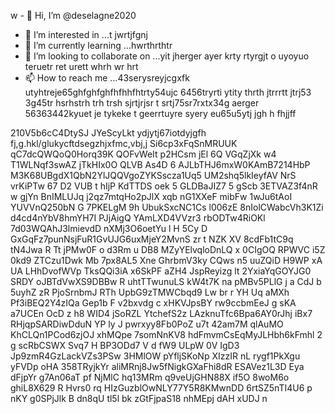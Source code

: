 w - 👋 Hi, I’m @deselagne2020
- 👀 I’m interested in ...t jwrtjfgnj
- 🌱 I’m currently learning ...hwrthrthtr
- 💞️ I’m looking to collaborate on ...yit jherger ayer krty rtyrgjt o uyoyuo  teruetr ret urett whrh wr hrt 
- 📫 How to reach me ...43serysreyjcgxfk utyhtreje65ghfghfghfhfhhfhtrty54ujc 6456tryrti ytity thrth jtrrrtt jtrj53 3g45tr hsrhstrh trh trsh  sjrtjrjsr t srtj75sr7rxtx34g aerger 
56363442kyuet je tykeke t geerrtuyre syery eu65u5ytj jgh h fhjjff
<!---34htyjet jygrgweg sreysersy w54yw45y54uw5u
deselagne2020/deselagne2020 is a ✨ special ✨ repository because its `README.md` (this file) appears on your GitHub profile.
You can click the Preview link to take a look at your changes.
--->
210V5b6cC4DtySJ
JYeScyLkt
 ydjytj67iotdyjgfh fj,g.hkl/glukycftdsegzhjxfmc,vbj,j
Si6cp3xFqSnMRUUK
qC7dcQWQoQ0Horq39K QOFvWeIt 
p2HCsm  jEl 6Q VGqZjXk w4 T1WLNqf3swAZ jTkHIx0O QLVB As4D 6 AJLbTHJ6mxW0KAmB7214HbP M3K68UBgdX1QbN2YlJQQVgoZYKSscza1Uq5 UM2shq5lkIeyfAV NrS vrKiPTw 67 D2 VUB t  hIjP KdTTDS oek  5 GLDBaJIZ7 5 gScb 3ETVAZ3f4nR w gjYn BnIMLUJq j2qz7mtqHo2pJlX xqb  nG1XXeF mibFw 1wJu6tAoI  YUVVnQ250bN G 7PKELgM 9h UbukSxcNC1Cs l006zE   8nIolCWabcVh3K1Zi d4cd4nYbV8hmYH7I PJjAigQ  YAmLXD4VVzr3  rbODTw4RiOKl  7d03WQAhJ3lmievdD nXMj3O6oetYu l H 5Cy D GxGqFz7punNsjFuR1GvUJG6uxMjeY2MvnS zr t NZK XV  8cdFb1tC9q tN4Jwa R Tt jPMw0F o  d3Rm u DB8 MZyYElvqloDnLQ x 0CIgOQ RPWVC i5Z 0kd9 ZTCzu1Dwk Mb 7px8AL5 Xne GhrbmV3ky CQws n5  uuZQiD H9WP xA UA LHhDvofWVp   TksQQi3iA  x6SkPF aZH4 JspReyizg lt 2YxiaYqGOYJG0 SRDY oJBTdVwXS9DBBw R uhtTTwunuLS kW4t7K na pMBv5PLlG  j a CdJ b 5uyhZ zR PjoSrnbmJ RTh UpbG9zTMWCbqd9 Lw br r  YH Uq aMXh Pf3iBEQ2Y4zIQa  Gep1b F v2bxvdg c xHKVJpsBY rw9ccbmEeJ g sKA a7UCEn OcD  z h8  WID4 jSoRZL YtchefS2z LAzknuTfc6Bpa6AY0rJhj iBx7 RHjqpSARDiwDduN YP ly J pwrxyy8Fb0PoZ  u7t 42am7M qlAuMO KhCLQn1PCod6zjOJ xhMQpe 7somNnKV8 hdFmvmCsEqMyJLHbh6kFmhl 2 g scRbCSWX Svq7 H  BP3ODd7  V d fW9 ULpW  0V IgD3  Jp9zmR4GzLackVZs3PSw 3HMlOW pYfljSKoNp XIzzIR nL rygf1PkXgu yFVDp oHA 358TRyjkYr aliMRnj8Jw5fNigkGXaFhi8dR ESAVez1L3D Eya dFjpYr  g7An06aT pf  NjMlC hq13MRm q9veUjGHN88X if5O 8woM6o ghiL8X629 R Hvrs0 rq HIzGuzblOwNLY77Y5R8KMwnDD 6rtSZ5nTI4U6 p nKY  g0SPjJlk B dn8qU tl5l  bk zGtFjpaS18 nhMEpj dAH xUDJ  n  
